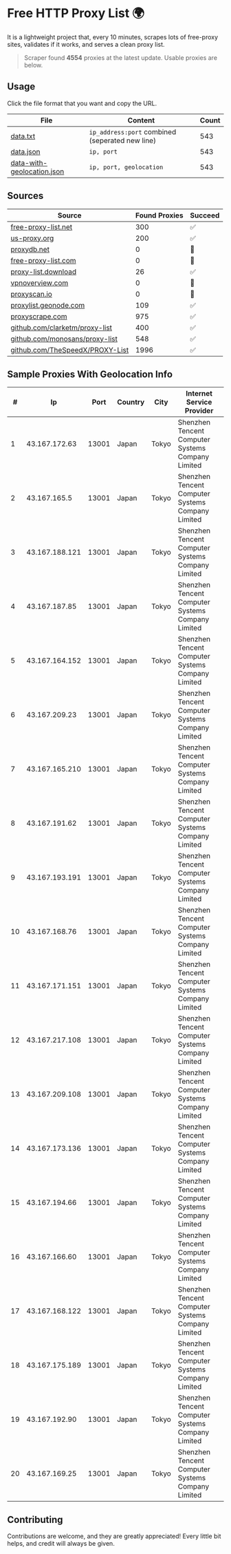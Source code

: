 
# Free HTTP Proxy List 🌍

It is a lightweight project that, every 10 minutes, scrapes lots of free-proxy sites, validates if it works, and serves a clean proxy list.


> Scraper found **4554** proxies at the latest update. Usable proxies are below.

## Usage

Click the file format that you want and copy the URL.


|File|Content|Count|
|----|-------|-----|
|[data.txt](https://raw.githubusercontent.com/themiralay/Proxy-List-World/master/data.txt)|`ip_address:port` combined (seperated new line)|543|
|[data.json](https://raw.githubusercontent.com/themiralay/Proxy-List-World/master/data.json)|`ip, port`|543|
|[data-with-geolocation.json](https://raw.githubusercontent.com/themiralay/Proxy-List-World/master/data-with-geolocation.json)|`ip, port, geolocation`|543|

## Sources

|Source|Found Proxies|Succeed|
|------|-------------|-------|
|[free-proxy-list.net](https://free-proxy-list.net)|300|✅|
|[us-proxy.org](https://www.us-proxy.org)|200|✅|
|[proxydb.net](http://proxydb.net)|0|🚫|
|[free-proxy-list.com](https://free-proxy-list.com/?page=&port=&type%5B%5D=http&type%5B%5D=https&up_time=0&search=Search)|0|🚫|
|[proxy-list.download](https://www.proxy-list.download/HTTP)|26|✅|
|[vpnoverview.com](https://vpnoverview.com/privacy/anonymous-browsing/free-proxy-servers)|0|🚫|
|[proxyscan.io](https://www.proxyscan.io)|0|🚫|
|[proxylist.geonode.com](https://proxylist.geonode.com/api/proxy-list?limit=300&page=1&sort_by=lastChecked&sort_type=desc&protocols=http,https)|109|✅|
|[proxyscrape.com](https://api.proxyscrape.com/v2/?request=displayproxies&protocol=http&timeout=10000&country=all&ssl=all&anonymity=all)|975|✅|
|[github.com/clarketm/proxy-list](https://raw.githubusercontent.com/clarketm/proxy-list/master/proxy-list-raw.txt)|400|✅|
|[github.com/monosans/proxy-list](https://raw.githubusercontent.com/monosans/proxy-list/main/proxies/http.txt)|548|✅|
|[github.com/TheSpeedX/PROXY-List](https://raw.githubusercontent.com/TheSpeedX/PROXY-List/master/http.txt)|1996|✅|


## Sample Proxies With Geolocation Info

|#|Ip|Port|Country|City|Internet Service Provider|
|-|--|----|-------|----|-------------------------|
|1|43.167.172.63|13001|Japan|Tokyo|Shenzhen Tencent Computer Systems Company Limited|
|2|43.167.165.5|13001|Japan|Tokyo|Shenzhen Tencent Computer Systems Company Limited|
|3|43.167.188.121|13001|Japan|Tokyo|Shenzhen Tencent Computer Systems Company Limited|
|4|43.167.187.85|13001|Japan|Tokyo|Shenzhen Tencent Computer Systems Company Limited|
|5|43.167.164.152|13001|Japan|Tokyo|Shenzhen Tencent Computer Systems Company Limited|
|6|43.167.209.23|13001|Japan|Tokyo|Shenzhen Tencent Computer Systems Company Limited|
|7|43.167.165.210|13001|Japan|Tokyo|Shenzhen Tencent Computer Systems Company Limited|
|8|43.167.191.62|13001|Japan|Tokyo|Shenzhen Tencent Computer Systems Company Limited|
|9|43.167.193.191|13001|Japan|Tokyo|Shenzhen Tencent Computer Systems Company Limited|
|10|43.167.168.76|13001|Japan|Tokyo|Shenzhen Tencent Computer Systems Company Limited|
|11|43.167.171.151|13001|Japan|Tokyo|Shenzhen Tencent Computer Systems Company Limited|
|12|43.167.217.108|13001|Japan|Tokyo|Shenzhen Tencent Computer Systems Company Limited|
|13|43.167.209.108|13001|Japan|Tokyo|Shenzhen Tencent Computer Systems Company Limited|
|14|43.167.173.136|13001|Japan|Tokyo|Shenzhen Tencent Computer Systems Company Limited|
|15|43.167.194.66|13001|Japan|Tokyo|Shenzhen Tencent Computer Systems Company Limited|
|16|43.167.166.60|13001|Japan|Tokyo|Shenzhen Tencent Computer Systems Company Limited|
|17|43.167.168.122|13001|Japan|Tokyo|Shenzhen Tencent Computer Systems Company Limited|
|18|43.167.175.189|13001|Japan|Tokyo|Shenzhen Tencent Computer Systems Company Limited|
|19|43.167.192.90|13001|Japan|Tokyo|Shenzhen Tencent Computer Systems Company Limited|
|20|43.167.169.25|13001|Japan|Tokyo|Shenzhen Tencent Computer Systems Company Limited|



## Contributing

Contributions are welcome, and they are greatly appreciated! Every
little bit helps, and credit will always be given.

